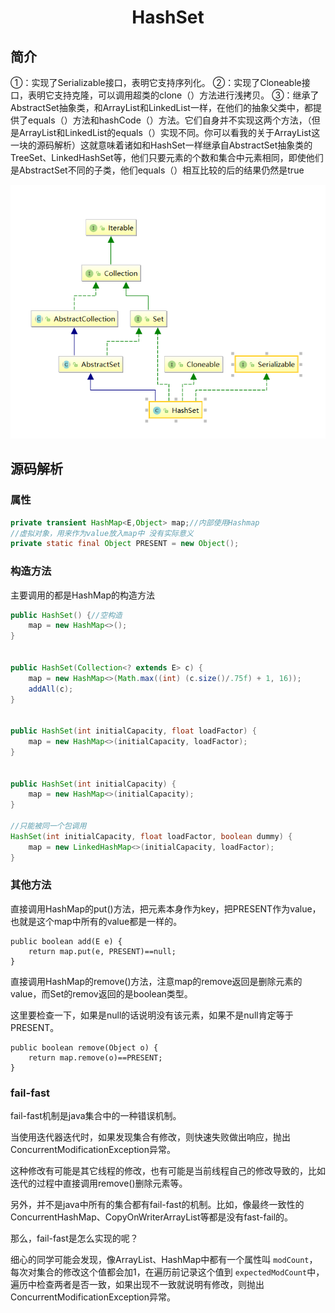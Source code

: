 # <center>HashSet</center>

## 简介

①：实现了Serializable接口，表明它支持序列化。 
②：实现了Cloneable接口，表明它支持克隆，可以调用超类的clone（）方法进行浅拷贝。 
③：继承了AbstractSet抽象类，和ArrayList和LinkedList一样，在他们的抽象父类中，都提供了equals（）方法和hashCode（）方法。它们自身并不实现这两个方法，（但是ArrayList和LinkedList的equals（）实现不同。你可以看我的关于ArrayList这一块的源码解析）这就意味着诸如和HashSet一样继承自AbstractSet抽象类的TreeSet、LinkedHashSet等，他们只要元素的个数和集合中元素相同，即使他们是AbstractSet不同的子类，他们equals（）相互比较的后的结果仍然是true

![继承图](./HashSet.png)

## 源码解析

### 属性

```java
private transient HashMap<E,Object> map;//内部使用Hashmap
//虚拟对象，用来作为value放入map中 没有实际意义
private static final Object PRESENT = new Object();
```

### 构造方法

主要调用的都是HashMap的构造方法

```java
public HashSet() {//空构造
    map = new HashMap<>();
}


public HashSet(Collection<? extends E> c) {
    map = new HashMap<>(Math.max((int) (c.size()/.75f) + 1, 16));
    addAll(c);
}


public HashSet(int initialCapacity, float loadFactor) {
    map = new HashMap<>(initialCapacity, loadFactor);
}


public HashSet(int initialCapacity) {
    map = new HashMap<>(initialCapacity);
}

//只能被同一个包调用
HashSet(int initialCapacity, float loadFactor, boolean dummy) {
    map = new LinkedHashMap<>(initialCapacity, loadFactor);
}
```

### 其他方法

直接调用HashMap的put()方法，把元素本身作为key，把PRESENT作为value，也就是这个map中所有的value都是一样的。 

```
public boolean add(E e) {
    return map.put(e, PRESENT)==null;
}
```
直接调用HashMap的remove()方法，注意map的remove返回是删除元素的value，而Set的remov返回的是boolean类型。

这里要检查一下，如果是null的话说明没有该元素，如果不是null肯定等于PRESENT。

```
public boolean remove(Object o) {
    return map.remove(o)==PRESENT;
}
```
### fail-fast 

fail-fast机制是java集合中的一种错误机制。

当使用迭代器迭代时，如果发现集合有修改，则快速失败做出响应，抛出ConcurrentModificationException异常。

这种修改有可能是其它线程的修改，也有可能是当前线程自己的修改导致的，比如迭代的过程中直接调用remove()删除元素等。

另外，并不是java中所有的集合都有fail-fast的机制。比如，像最终一致性的ConcurrentHashMap、CopyOnWriterArrayList等都是没有fast-fail的。

那么，fail-fast是怎么实现的呢？

细心的同学可能会发现，像ArrayList、HashMap中都有一个属性叫 `modCount`，每次对集合的修改这个值都会加1，在遍历前记录这个值到 `expectedModCount`中，遍历中检查两者是否一致，如果出现不一致就说明有修改，则抛出ConcurrentModificationException异常。

